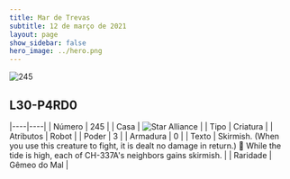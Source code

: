 ```yaml
---
title: Mar de Trevas
subtitle: 12 de março de 2021
layout: page
show_sidebar: false
hero_image: ../hero.png
---
```


![245](https://cdn.keyforgegame.com/media/card_front/pt/496_245_5WQFX87RWG6H_pt.png)

## L30-P4RD0

|----|----|
| Número | 245 |
| Casa | ![Star Alliance](https://archonarcana.com/images/thumb/7/7d/Star_Alliance.png/22px-Star_Alliance.png "Aliança Estelar") |
| Tipo | Criatura |
| Atributos | Robot |
| Poder | 3 |
| Armadura | 0 |
| Texto | Skirmish. (When you use this creature to fight, it is dealt no damage in return.)   While the tide is high, each of CH-337A's neighbors gains skirmish. |
| Raridade | Gêmeo do Mal |
